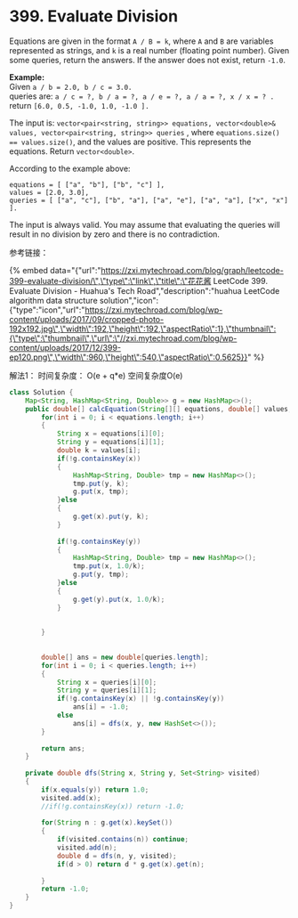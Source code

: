 # 399. Evaluate Division

Equations are given in the format `A / B = k`, where `A` and `B` are variables represented as strings, and `k` is a real number \(floating point number\). Given some queries, return the answers. If the answer does not exist, return `-1.0`.

**Example:**  
Given `a / b = 2.0, b / c = 3.0.`   
queries are: `a / c = ?, b / a = ?, a / e = ?, a / a = ?, x / x = ? .`   
return `[6.0, 0.5, -1.0, 1.0, -1.0 ].`

The input is: `vector<pair<string, string>> equations, vector<double>& values, vector<pair<string, string>> queries` , where `equations.size() == values.size()`, and the values are positive. This represents the equations. Return `vector<double>`.

According to the example above:

```text
equations = [ ["a", "b"], ["b", "c"] ],
values = [2.0, 3.0],
queries = [ ["a", "c"], ["b", "a"], ["a", "e"], ["a", "a"], ["x", "x"] ]. 
```

The input is always valid. You may assume that evaluating the queries will result in no division by zero and there is no contradiction.



参考链接：

{% embed data="{\"url\":\"https://zxi.mytechroad.com/blog/graph/leetcode-399-evaluate-division/\",\"type\":\"link\",\"title\":\"花花酱 LeetCode 399. Evaluate Division - Huahua\'s Tech Road\",\"description\":\"huahua LeetCode algorithm data structure solution\",\"icon\":{\"type\":\"icon\",\"url\":\"https://zxi.mytechroad.com/blog/wp-content/uploads/2017/09/cropped-photo-192x192.jpg\",\"width\":192,\"height\":192,\"aspectRatio\":1},\"thumbnail\":{\"type\":\"thumbnail\",\"url\":\"//zxi.mytechroad.com/blog/wp-content/uploads/2017/12/399-ep120.png\",\"width\":960,\"height\":540,\"aspectRatio\":0.5625}}" %}

解法1： 时间复杂度： O\(e + q\*e\)  空间复杂度O\(e\)

```java
class Solution {
    Map<String, HashMap<String, Double>> g = new HashMap<>();
    public double[] calcEquation(String[][] equations, double[] values, String[][] queries) {
        for(int i = 0; i < equations.length; i++)
        {
            String x = equations[i][0];
            String y = equations[i][1];
            double k = values[i];
            if(!g.containsKey(x))
            {
                HashMap<String, Double> tmp = new HashMap<>();
                tmp.put(y, k);
                g.put(x, tmp);
            }else
            {
                g.get(x).put(y, k);
            }
            
            if(!g.containsKey(y))
            {
                HashMap<String, Double> tmp = new HashMap<>();
                tmp.put(x, 1.0/k);
                g.put(y, tmp);
            }else
            {
                g.get(y).put(x, 1.0/k);
            }
            
            
        }
        
        
        double[] ans = new double[queries.length];
        for(int i = 0; i < queries.length; i++)
        {
            String x = queries[i][0];
            String y = queries[i][1];
            if(!g.containsKey(x) || !g.containsKey(y))
                ans[i] = -1.0;
            else
                ans[i] = dfs(x, y, new HashSet<>());
        }
        
        return ans;
    }
    
    private double dfs(String x, String y, Set<String> visited)
    {
        if(x.equals(y)) return 1.0;
        visited.add(x);
        //if(!g.containsKey(x)) return -1.0;
        
        for(String n : g.get(x).keySet())
        {
            if(visited.contains(n)) continue;
            visited.add(n);
            double d = dfs(n, y, visited);
            if(d > 0) return d * g.get(x).get(n);
            
        }
        return -1.0;
    }
}
```

